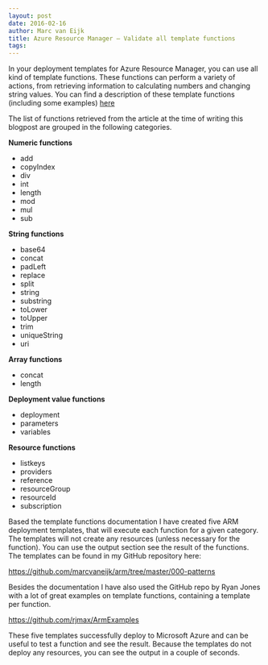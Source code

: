 ```yaml
---
layout: post
date: 2016-02-16
author: Marc van Eijk
title: Azure Resource Manager – Validate all template functions
tags:
---
```

In your deployment templates for Azure Resource Manager, you can use all kind of template functions. These functions can perform a variety of actions, from retrieving information to calculating numbers and changing string values. You can find a description of these template functions (including some examples) [here](https://azure.microsoft.com/en-us/documentation/articles/resource-group-template-functions/)
<!--more-->

The list of functions retrieved from the article at the time of writing this blogpost are grouped in the following categories.

**Numeric functions**

- add
- copyIndex
- div
- int
- length
- mod
- mul
- sub

**String functions**

- base64
- concat
- padLeft
- replace
- split
- string
- substring
- toLower
- toUpper
- trim
- uniqueString
- uri

**Array functions**

- concat
- length

**Deployment value functions**

- deployment
- parameters
- variables

**Resource functions**

- listkeys
- providers
- reference
- resourceGroup
- resourceId
- subscription

Based the template functions documentation I have created five ARM deployment templates, that will execute each function for a given category. The templates will not create any resources (unless necessary for the function). You can use the output section see the result of the functions. The templates can be found in my GitHub repository here:

<https://github.com/marcvaneijk/arm/tree/master/000-patterns>

Besides the documentation I have also used the GitHub repo by Ryan Jones with a lot of great examples on template functions, containing a template per function.

<https://github.com/rjmax/ArmExamples>

These five templates successfully deploy to Microsoft Azure and can be useful to test a function and see the result. Because the templates do not deploy any resources, you can see the output in a couple of seconds.
